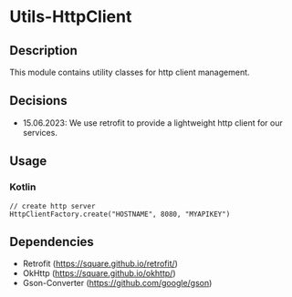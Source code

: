 # Utils-HttpClient

## Description

This module contains utility classes for http client management.

## Decisions

- 15.06.2023: We use retrofit to provide a lightweight http client for our services.

## Usage

### Kotlin

```
// create http server
HttpClientFactory.create("HOSTNAME", 8080, "MYAPIKEY")
```

## Dependencies

- Retrofit (https://square.github.io/retrofit/)
- OkHttp (https://square.github.io/okhttp/)
- Gson-Converter (https://github.com/google/gson)